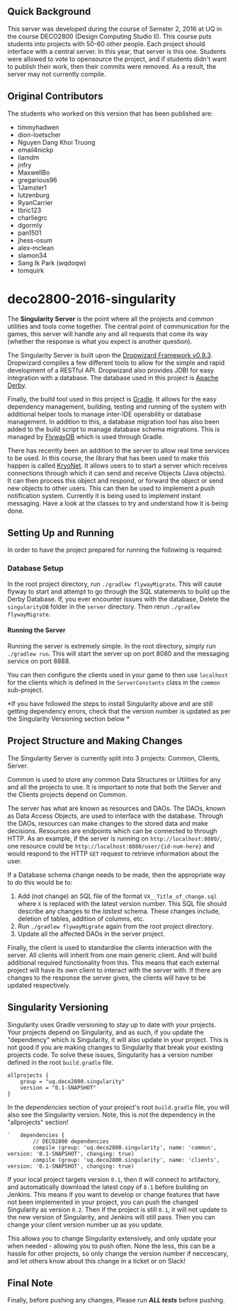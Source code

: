 ## Quick Background
This server was developed during the course of Semster 2, 2016 at UQ in the course DECO2800 (Design Computing Studio II). This course puts students into projects with 50-60 other people. Each project should interface with a central server. In this year, that server is this one. Students were allowed to vote to opensource the project, and if students didn't want to publish their work, then their commits were removed. As a result, the server may not currently compile. 

## Original Contributors
The students who worked on this version that has been published are:
- timmyhadwen
- dion-loetscher
- Nguyen Dang Khoi Truong
- email4nickp
- liamdm
- jnfry
- MaxwellBo
- gregarious96
- 1Jamster1 
- lutzenburg
- RyanCarrier
- tbric123
- charliegrc
- dgormly
- pan1501
- jhess-osum
- alex-mclean
- slamon34
- Sang Ik Park (wqdoqw)
- tomquirk

# deco2800-2016-singularity
The **Singularity Server** is the point where all the projects and common utilities and tools come together. The central point of communication for the games, this server will handle any and all requests that come its way (whether the response is what you expect is another question). 

The Singularity Server is built upon the [Dropwizard Framework v0.9.3](http://www.dropwizard.io/). Dropwizard compiles a few different tools to allow for the simple and rapid development of a RESTful API. Dropwizard also provides JDBI for easy integration with a database. The database used in this project is [Apache Derby](https://db.apache.org/derby/). 

Finally, the build tool used in this project is [Gradle](http://gradle.org/). It allows for the easy dependency management, building, testing and running of the system with additional helper tools to manage inter-IDE operability or database management. In addition to this, a database migration tool has also been added to the build script to manage database schema migrations. This is managed by [FlywayDB](https://flywaydb.org/) which is used through Gradle.

There has recently been an addition to the server to allow real time services to be used. In this course, the library that has been used to make this happen is called [KryoNet](https://github.com/EsotericSoftware/kryonet). It allows users to to start a server which receives connections through which it can send and receive Objects (Java objects). It can then process this object and respond, or forward the object or send new objects to other users. This can then be used to implement a push notification system. Currently it is being used to implement instant messaging. Have a look at the classes to try and understand how it is being done.

## Setting Up and Running ##
In order to have the project prepared for running the following is required:

### Database Setup ###
In the root project directory, run `./gradlew flywayMigrate`. This will cause flyway to start and attempt to go through the SQL statements to build up the Derby Database. If, you ever encounter issues with the database, Delete the `singularityDB` folder in the `server` directory. Then rerun `./gradlew flywayMigrate`. 

#### Running the Server ####
Running the server is extremely simple. In the root directory, simply run `./gradlew run`. This will start the server up on port 8080 and the messaging service on port 8888.

You can then configure the clients used in your game to then use `localhost` for the clients which is defined in the `ServerConstants` class in the `common` sub-project.

*If you have followed the steps to install Singularity above and are still getting dependency errors, check that the version number is updated as per the Singularity Versioning section below *

## Project Structure and Making Changes ##
The Singularity Server is currently split into 3 projects: Common, Clients, Server. 

Common is used to store any common Data Structures or Utilities for any and all the projects to use. It is important to note that both the Server and the Clients projects depend on Common. 

The server has what are known as resources and DAOs. The DAOs, known as Data Access Objects, are used to interface with the database. Through the DAOs, resources can make changes to the stored data and make decisions. Resources are endpoints which can be connected to through HTTP. As an example, if the server is running on `http://localhost:8080/`, one resource could be `http://localhost:8080/user/{id-num-here}` and would respond to the HTTP `GET` request to retrieve information about the user. 

If a Database schema change needs to be made, then the appropriate way to do this would be to: 
1. Add (not change) an SQL file of the format `VX__Title_of_change.sql` where `X` is replaced with the latest version number. This SQL file should describe any changes to the _lastest_ schema. These changes include, deletion of tables, addition of columns, etc. 
2. Run `./gradlew flywayMigrate` again from the root project directory.
3. Update all the affected DAOs in the server project.

Finally, the client is used to standardise the clients interaction with the server. All clients will inherit from one main generic client. And will build additional required functionality from this. This means that each external project will have its own client to interact with the server with. If there are changes to the response the server gives, the clients will have to be updated respectively. 

## Singularity Versioning ##
Singularity uses Gradle versioning to stay up to date with your projects. Your projects depend on Singularity, and as such, if you update the "dependency" which is Singularity, it will also update in your project. This is not good if you are making changes to Singularity that break your existing projects code. To solve these issues, Singularity has a version number defined in the root `build.gradle` file.

```
allprojects {
    group = "uq.deco2800.singularity"
    version = "0.1-SNAPSHOT"
}
```

In the *dependencies* section of your project's root `build.gradle` file, you will also see the Singularity version. Note, this is *not* the dependency in the "allprojects" section!

```
`   dependencies {
        // DECO2800 dependencies
        compile (group: 'uq.deco2800.singularity', name: 'common', version: '0.1-SNAPSHOT', changing: true)
        compile (group: 'uq.deco2800.singularity', name: 'clients', version: '0.1-SNAPSHOT', changing: true)
```

If your local project targets version `0.1`, then it will connect to artifactory, and automatically download the latest copy of `0.1` before building on Jenkins. This means if you want to develop or change features that have not been implemented in your project, you can push the changed Singularity as version `0.2`. Then if the project is still `0.1`, it will not update to the new version of Singularity, and Jenkins will still pass. Then you can change your client version number up as you update.

This allows you to change Singularity extensively, and only update your when needed - allowing you to push often. None the less, this can be a hassle for other projects, so only change the version number if neccescary, and let others know about this change in a ticket or on Slack!


## Final Note ##
Finally, before pushing any changes, Please run _**ALL tests**_ before pushing. 


